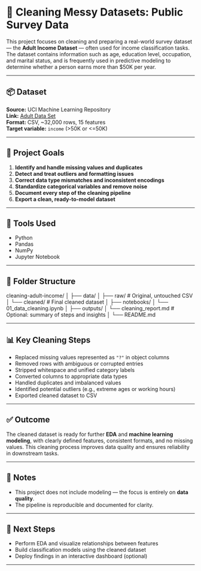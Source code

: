 # 🧹 Cleaning Messy Datasets: Public Survey Data

This project focuses on cleaning and preparing a real-world survey dataset — the **Adult Income Dataset** — often used for income classification tasks. The dataset contains information such as age, education level, occupation, and marital status, and is frequently used in predictive modeling to determine whether a person earns more than $50K per year.

---

## 📦 Dataset

**Source:** UCI Machine Learning Repository  
**Link:** [Adult Data Set](https://archive.ics.uci.edu/ml/datasets/adult)  
**Format:** CSV, ~32,000 rows, 15 features  
**Target variable:** `income` (>50K or <=50K)

---

## 🧽 Project Goals

1. **Identify and handle missing values and duplicates**
2. **Detect and treat outliers and formatting issues**
3. **Correct data type mismatches and inconsistent encodings**
4. **Standardize categorical variables and remove noise**
5. **Document every step of the cleaning pipeline**
6. **Export a clean, ready-to-model dataset**

---

## 🔧 Tools Used

- Python  
- Pandas  
- NumPy  
- Jupyter Notebook  

---

## 📂 Folder Structure
cleaning-adult-income/
│
├── data/
│ ├── raw/ # Original, untouched CSV
│ └── cleaned/ # Final cleaned dataset
│
├── notebooks/
│ └── 01_data_cleaning.ipynb
│
├── outputs/
│ └── cleaning_report.md # Optional: summary of steps and insights
│
└── README.md

---

## 📊 Key Cleaning Steps

- Replaced missing values represented as `"?"` in object columns
- Removed rows with ambiguous or corrupted entries
- Stripped whitespace and unified category labels
- Converted columns to appropriate data types
- Handled duplicates and imbalanced values
- Identified potential outliers (e.g., extreme ages or working hours)
- Exported cleaned dataset to CSV

---

## ✅ Outcome

The cleaned dataset is ready for further **EDA** and **machine learning modeling**, with clearly defined features, consistent formats, and no missing values. This cleaning process improves data quality and ensures reliability in downstream tasks.

---

## 📘 Notes

- This project does not include modeling — the focus is entirely on **data quality**.
- The pipeline is reproducible and documented for clarity.

---

## 📌 Next Steps

- Perform EDA and visualize relationships between features  
- Build classification models using the cleaned dataset  
- Deploy findings in an interactive dashboard (optional)

---

